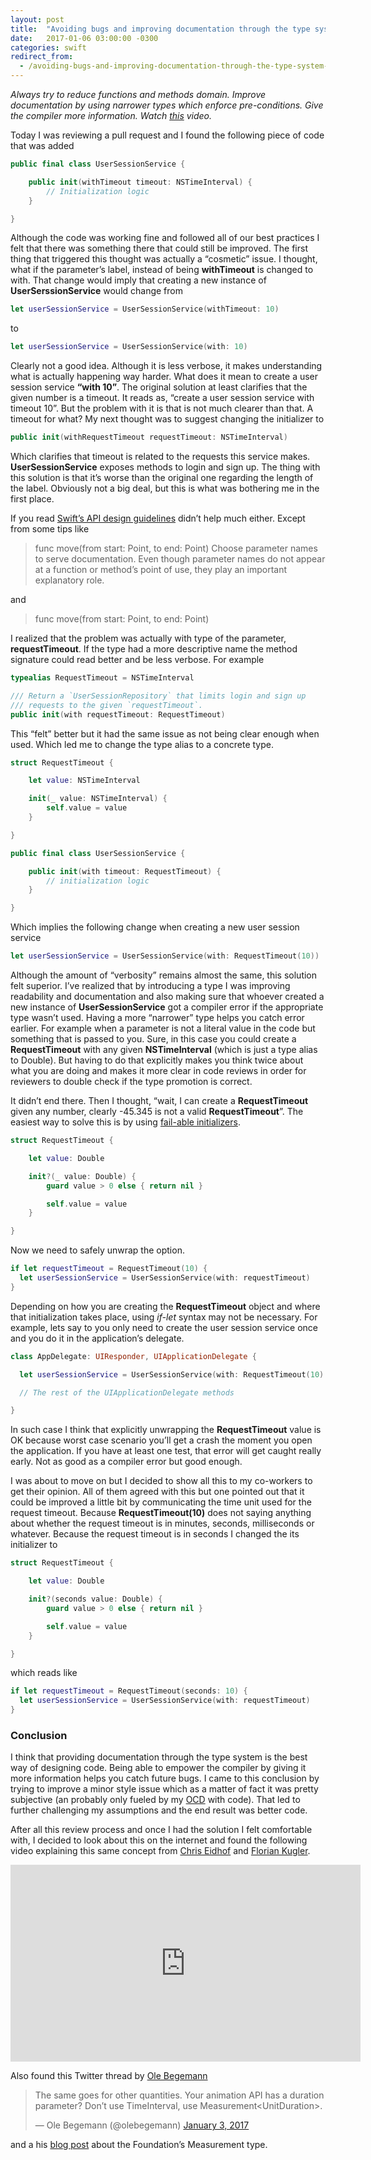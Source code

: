 ```yaml
---
layout: post
title:  "Avoiding bugs and improving documentation through the type system"
date:   2017-01-06 03:00:00 -0300
categories: swift
redirect_from:
  - /avoiding-bugs-and-improving-documentation-through-the-type-system-61d2695aceb6
---
```


*Always try to reduce functions and methods domain. Improve documentation by using narrower types which enforce pre-conditions. Give the compiler more information. Watch [this](https://www.youtube.com/watch?v=DU7Je1rdXk0) video.*

Today I was reviewing a pull request and I found the following piece of code that was added

```swift
public final class UserSessionService {

	public init(withTimeout timeout: NSTimeInterval) {
		// Initialization logic
	}

}
```

Although the code was working fine and followed all of our best practices I felt that there was something there that could still be improved. The first thing that triggered this thought was actually a “cosmetic” issue. I thought, what if the parameter’s label, instead of being **withTimeout** is changed to with. That change would imply that creating a new instance of **UserSerssionService** would change from

```swift
let userSessionService = UserSessionService(withTimeout: 10)
```

to

```swift
let userSessionService = UserSessionService(with: 10)
```

Clearly not a good idea. Although it is less verbose, it makes understanding what is actually happening way harder. What does it mean to create a user session service **“with 10”**. The original solution at least clarifies that the given number is a timeout. It reads as, “create a user session service with timeout 10”. But the problem with it is that is not much clearer than that. A timeout for what? My next thought was to suggest changing the initializer to

```swift
public init(withRequestTimeout requestTimeout: NSTimeInterval)
```

Which clarifies that timeout is related to the requests this service makes. **UserSessionService** exposes methods to login and sign up. The thing with this solution is that it’s worse than the original one regarding the length of the label. Obviously not a big deal, but this is what was bothering me in the first place.

If you read [Swift’s API design guidelines](https://swift.org/documentation/api-design-guidelines/#naming) didn’t help much either. Except from some tips like
> func move(from start: Point, to end: Point)
> Choose parameter names to serve documentation. Even though parameter names do not appear at a function or method’s point of use, they play an important explanatory role.

and
> func move(from start: Point, to end: Point)

I realized that the problem was actually with type of the parameter, **requestTimeout**. If the type had a more descriptive name the method signature could read better and be less verbose. For example

```swift
typealias RequestTimeout = NSTimeInterval

/// Return a `UserSessionRepository` that limits login and sign up
/// requests to the given `requestTimeout`.
public init(with requestTimeout: RequestTimeout)
```

This “felt” better but it had the same issue as not being clear enough when used. Which led me to change the type alias to a concrete type.

```swift
struct RequestTimeout {

	let value: NSTimeInterval

	init(_ value: NSTimeInterval) {
		self.value = value
	}

}

public final class UserSessionService {

	public init(with timeout: RequestTimeout) {
		// initialization logic
	}

}
```

Which implies the following change when creating a new user session service

```swift
let userSessionService = UserSessionService(with: RequestTimeout(10))
```

Although the amount of “verbosity” remains almost the same, this solution felt superior. I’ve realized that by introducing a type I was improving readability and documentation and also making sure that whoever created a new instance of **UserSessionService** got a compiler error if the appropriate type wasn’t used. Having a more “narrower” type helps you catch error earlier. For example when a parameter is not a literal value in the code but something that is passed to you. Sure, in this case you could create a **RequestTimeout** with any given **NSTimeInterval** (which is just a type alias to Double). But having to do that explicitly makes you think twice about what you are doing and makes it more clear in code reviews in order for reviewers to double check if the type promotion is correct.

It didn’t end there. Then I thought, “wait, I can create a **RequestTimeout** given any number, clearly -45.345 is not a valid **RequestTimeout**”. The easiest way to solve this is by using [fail-able initializers](https://developer.apple.com/library/content/documentation/Swift/Conceptual/Swift_Programming_Language/Initialization.html).

```swift
struct RequestTimeout {

	let value: Double

	init?(_ value: Double) {
		guard value > 0 else { return nil }

		self.value = value
	}

}
```

Now we need to safely unwrap the option.

```swift
if let requestTimeout = RequestTimeout(10) {
  let userSessionService = UserSessionService(with: requestTimeout)
}
```

Depending on how you are creating the **RequestTimeout** object and where that initialization takes place, using *if-let* syntax may not be necessary. For example, lets say to you only need to create the user session service once and you do it in the application’s delegate.

```swift
class AppDelegate: UIResponder, UIApplicationDelegate {

  let userSessionService = UserSessionService(with: RequestTimeout(10)!)

  // The rest of the UIApplicationDelegate methods

}
```

In such case I think that explicitly unwrapping the **RequestTimeout** value is OK because worst case scenario you’ll get a crash the moment you open the application. If you have at least one test, that error will get caught really early. Not as good as a compiler error but good enough.

I was about to move on but I decided to show all this to my co-workers to get their opinion. All of them agreed with this but one pointed out that it could be improved a little bit by communicating the time unit used for the request timeout. Because **RequestTimeout(10)** does not saying anything about whether the request timeout is in minutes, seconds, milliseconds or whatever. Because the request timeout is in seconds I changed the its initializer to

```swift
struct RequestTimeout {

	let value: Double

	init?(seconds value: Double) {
		guard value > 0 else { return nil }

		self.value = value
	}

}
```

which reads like

```swift
if let requestTimeout = RequestTimeout(seconds: 10) {
  let userSessionService = UserSessionService(with: requestTimeout)
}
```

### Conclusion

I think that providing documentation through the type system is the best way of designing code. Being able to empower the compiler by giving it more information helps you catch future bugs. I came to this conclusion by trying to improve a minor style issue which as a matter of fact it was pretty subjective (an probably only fueled by my [OCD](https://en.wikipedia.org/wiki/Obsessive%E2%80%93compulsive_disorder) with code). That led to further challenging my assumptions and the end result was better code.

After all this review process and once I had the solution I felt comfortable with, I decided to look about this on the internet and found the following video explaining this same concept from [Chris Eidhof](twitter.com/chriseidhof) and [Florian Kugler](https://twitter.com/floriankugler).

<center><iframe width="560" height="315" src="https://www.youtube.com/embed/DU7Je1rdXk0" frameborder="0" allowfullscreen></iframe></center>

Also found this Twitter thread by [Ole Begemann](https://twitter.com/olebegemann)


<blockquote class="twitter-tweet" data-lang="en"><p lang="en" dir="ltr">The same goes for other quantities. Your animation API has a duration parameter? Don’t use TimeInterval, use Measurement&lt;UnitDuration&gt;.</p>&mdash; Ole Begemann (@olebegemann) <a href="https://twitter.com/olebegemann/status/816312282560995328?ref_src=twsrc%5Etfw">January 3, 2017</a></blockquote>
<script async src="https://platform.twitter.com/widgets.js" charset="utf-8"></script>


and a his [blog post](https://oleb.net/blog/2016/07/measurements-and-units/) about the Foundation’s Measurement type.
